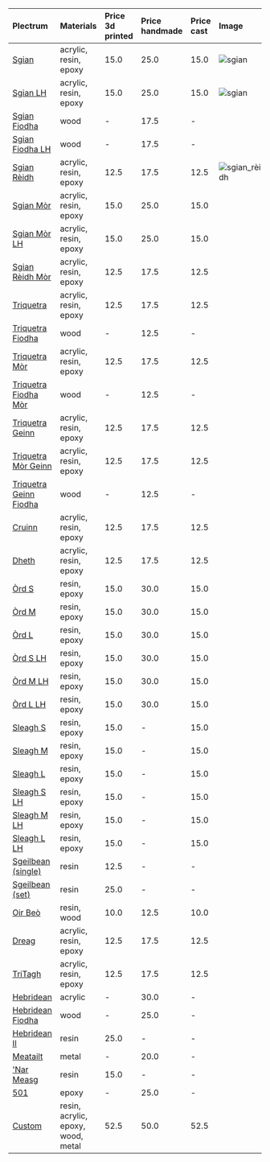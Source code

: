 | **Plectrum**                                              | **Materials**                      | **Price 3d printed**   | **Price handmade**   | **Price cast**   | **Image**                                                         |
|:----------------------------------------------------------|:-----------------------------------|:-----------------------|:---------------------|:-----------------|:------------------------------------------------------------------|
| [Sgian](../picks/sgian)                                   | acrylic, resin, epoxy              | 15.0                   | 25.0                 | 15.0             | ![sgian](../../assets/images/sgian.jpg "Sgian")                   |
| [Sgian LH](../picks/sgian_lh)                             | acrylic, resin, epoxy              | 15.0                   | 25.0                 | 15.0             | ![sgian](../../assets/images/sgian.jpg "Sgian")                   |
| [Sgian Fiodha](../picks/sgian_fiodha)                     | wood                               | -                      | 17.5                 | -                |                                                                   |
| [Sgian Fiodha LH](../picks/sgian_fiodha_lh)               | wood                               | -                      | 17.5                 | -                |                                                                   |
| [Sgian Rèidh](../picks/sgian_rèidh)                       | acrylic, resin, epoxy              | 12.5                   | 17.5                 | 12.5             | ![sgian_rèidh](../../assets/images/sgian_rèidh.jpg "Sgian_rèidh") |
| [Sgian Mòr](../picks/sgian_mòr)                           | acrylic, resin, epoxy              | 15.0                   | 25.0                 | 15.0             |                                                                   |
| [Sgian Mòr LH](../picks/sgian_mòr_lh)                     | acrylic, resin, epoxy              | 15.0                   | 25.0                 | 15.0             |                                                                   |
| [Sgian Rèidh Mòr](../picks/sgian_rèidh_mòr)               | acrylic, resin, epoxy              | 12.5                   | 17.5                 | 12.5             |                                                                   |
| [Triquetra](../picks/triquetra)                           | acrylic, resin, epoxy              | 12.5                   | 17.5                 | 12.5             |                                                                   |
| [Triquetra Fiodha](../picks/triquetra_fiodha)             | wood                               | -                      | 12.5                 | -                |                                                                   |
| [Triquetra Mòr](../picks/triquetra_mòr)                   | acrylic, resin, epoxy              | 12.5                   | 17.5                 | 12.5             |                                                                   |
| [Triquetra Fiodha Mòr](../picks/triquetra_fiodha_mòr)     | wood                               | -                      | 12.5                 | -                |                                                                   |
| [Triquetra Geinn](../picks/triquetra_geinn)               | acrylic, resin, epoxy              | 12.5                   | 17.5                 | 12.5             |                                                                   |
| [Triquetra Mòr Geinn](../picks/triquetra_mòr_geinn)       | acrylic, resin, epoxy              | 12.5                   | 17.5                 | 12.5             |                                                                   |
| [Triquetra Geinn Fiodha](../picks/triquetra_geinn_fiodha) | wood                               | -                      | 12.5                 | -                |                                                                   |
| [Cruinn](../picks/cruinn)                                 | acrylic, resin, epoxy              | 12.5                   | 17.5                 | 12.5             |                                                                   |
| [Dheth](../picks/dheth)                                   | acrylic, resin, epoxy              | 12.5                   | 17.5                 | 12.5             |                                                                   |
| [Òrd S](../picks/òrd_s)                                   | resin, epoxy                       | 15.0                   | 30.0                 | 15.0             |                                                                   |
| [Òrd M](../picks/òrd_m)                                   | resin, epoxy                       | 15.0                   | 30.0                 | 15.0             |                                                                   |
| [Òrd L](../picks/òrd_l)                                   | resin, epoxy                       | 15.0                   | 30.0                 | 15.0             |                                                                   |
| [Òrd S LH](../picks/òrd_s_lh)                             | resin, epoxy                       | 15.0                   | 30.0                 | 15.0             |                                                                   |
| [Òrd M LH](../picks/òrd_m_lh)                             | resin, epoxy                       | 15.0                   | 30.0                 | 15.0             |                                                                   |
| [Òrd L LH](../picks/òrd_l_lh)                             | resin, epoxy                       | 15.0                   | 30.0                 | 15.0             |                                                                   |
| [Sleagh S](../picks/sleagh_s)                             | resin, epoxy                       | 15.0                   | -                    | 15.0             |                                                                   |
| [Sleagh M](../picks/sleagh_m)                             | resin, epoxy                       | 15.0                   | -                    | 15.0             |                                                                   |
| [Sleagh L](../picks/sleagh_l)                             | resin, epoxy                       | 15.0                   | -                    | 15.0             |                                                                   |
| [Sleagh S LH](../picks/sleagh_s_lh)                       | resin, epoxy                       | 15.0                   | -                    | 15.0             |                                                                   |
| [Sleagh M LH](../picks/sleagh_m_lh)                       | resin, epoxy                       | 15.0                   | -                    | 15.0             |                                                                   |
| [Sleagh L LH](../picks/sleagh_l_lh)                       | resin, epoxy                       | 15.0                   | -                    | 15.0             |                                                                   |
| [Sgeilbean (single)](../picks/sgeilbean_(single))         | resin                              | 12.5                   | -                    | -                |                                                                   |
| [Sgeilbean (set)](../picks/sgeilbean_(set))               | resin                              | 25.0                   | -                    | -                |                                                                   |
| [Oir Beò](../picks/oir_beò)                               | resin, wood                        | 10.0                   | 12.5                 | 10.0             |                                                                   |
| [Dreag](../picks/dreag)                                   | acrylic, resin, epoxy              | 12.5                   | 17.5                 | 12.5             |                                                                   |
| [TriTagh](../picks/tritagh)                               | acrylic, resin, epoxy              | 12.5                   | 17.5                 | 12.5             |                                                                   |
| [Hebridean](../picks/hebridean)                           | acrylic                            | -                      | 30.0                 | -                |                                                                   |
| [Hebridean Fiodha](../picks/hebridean_fiodha)             | wood                               | -                      | 25.0                 | -                |                                                                   |
| [Hebridean II](../picks/hebridean_ii)                     | resin                              | 25.0                   | -                    | -                |                                                                   |
| [Meatailt](../picks/meatailt)                             | metal                              | -                      | 20.0                 | -                |                                                                   |
| ['Nar Measg](../picks/nar_measg)                          | resin                              | 15.0                   | -                    | -                |                                                                   |
| [501](../picks/501)                                       | epoxy                              | -                      | 25.0                 | -                |                                                                   |
| [Custom](../picks/custom)                                 | resin, acrylic, epoxy, wood, metal | 52.5                   | 50.0                 | 52.5             |                                                                   |
